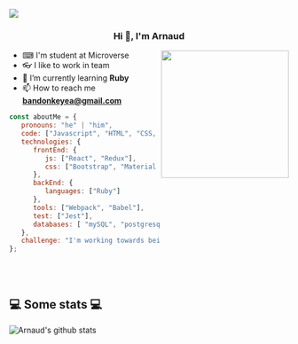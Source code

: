 ![](https://img.shields.io/badge/Microverse-blueviolet)
<h3 align="center">Hi 👋, I'm Arnaud</h3>

<img align='right' src="https://media.giphy.com/media/M9gbBd9nbDrOTu1Mqx/giphy.gif" width="230">

- ⌨ I'm student at Microverse
- 👓 I like to work in team
- 🌱 I’m currently learning **Ruby**
- 📫 How to reach me **bandonkeyea@gmail.com**



```javascript
const aboutMe = {
   pronouns: "he" | "him",
   code: ["Javascript", "HTML", "CSS, "Ruby"],
   technologies: {
      frontEnd: {
         js: ["React", "Redux"],
         css: ["Bootstrap", "Material Design", "Semantic UI"]
      },
      backEnd: {
         languages: ["Ruby"]
      },
      tools: ["Webpack", "Babel"],
      test: ["Jest"],
      databases: [ "mySQL", "postgresql"],
   },
   challenge: "I'm working towards being able to run a marathon.",
};
```
</br></br>
<h2>💻 Some stats 💻</h2>

![Arnaud's github stats](https://github-readme-stats.vercel.app/api?username=ArnaudBand&show_icons=true&title_color=fff&icon_color=79ff97&text_color=9f9f9f&bg_color=151515)
